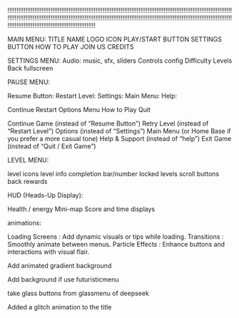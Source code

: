 


!!!!!!!!!!!!!!!!!!!!!!!!!!!!!!!!!!!!!!!!!!!!!!!!!!!!!!!!!!!!!!!!!!!!!!!!!!!!!!!!!!!!!!!!!!!!!!!!!!!!!!!!!!!!!!!!!!!!!!!!!!!!!!!!!!!!!!!!!!!!!!!!!!!!!!!!!!!!!!!!!!!!!!!!!!!!!!!!!!!!!!!!!!!!!!!!!!!!!!!!!!!!!!!!!!!!!!!!!!!!!!!!!!!!!!!!!!!!!!!!!!!!!!!!!!!!!!!!!!!!!!!!!!!!!!!!!!!!!!!!!!!!!!!!!!!!!!!!!!!




MAIN MENU:
TITLE NAME
LOGO ICON
PLAY/START BUTTON
SETTINGS BUTTON
HOW TO PLAY
JOIN US
CREDITS

SETTINGS MENU:
Audio: music, sfx, sliders
Controls config
Difficulty Levels
Back
fullscreen


PAUSE MENU:

Resume Button: 
Restart Level: 
Settings: 
Main Menu:
Help:


Continue
Restart
Options
Menu
How to Play
Quit

Continue Game (instead of “Resume Button”)
Retry Level (instead of “Restart Level”)
Options (instead of “Settings”)
Main Menu (or Home Base if you prefer a more casual tone)
Help & Support (instead of “help”)
Exit Game (instead of “Quit / Exit Game”)


LEVEL MENU:

level icons
level info
completion bar/number
locked levels
scroll buttons
back 
rewards


HUD (Heads-Up Display):

Health / energy
Mini-map
Score and time displays


animations:

Loading Screens : Add dynamic visuals or tips while loading.
Transitions : Smoothly animate between menus.
Particle Effects : Enhance buttons and interactions with visual flair.

Add animated gradient background

Add background if use futuristicmenu

take glass buttons from glassmenu of deepseek

Added a glitch animation to the title
